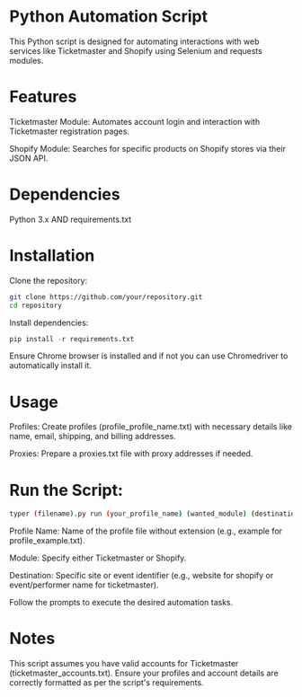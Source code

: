 # Python Automation Script

This Python script is designed for automating interactions with web services like Ticketmaster and Shopify using Selenium and requests modules.

# Features

Ticketmaster Module: Automates account login and interaction with Ticketmaster registration pages.

Shopify Module: Searches for specific products on Shopify stores via their JSON API.

# Dependencies

Python 3.x AND requirements.txt

# Installation

Clone the repository:

```bash
git clone https://github.com/your/repository.git
cd repository
```

Install dependencies:

```python
pip install -r requirements.txt
```

Ensure Chrome browser is installed and if not you can use Chromedriver to automatically install it.

# Usage

Profiles: Create profiles (profile_profile_name.txt) with necessary details like name, email, shipping, and billing addresses.

Proxies: Prepare a proxies.txt file with proxy addresses if needed.

# Run the Script:

```bash
typer (filename).py run (your_profile_name) (wanted_module) (destination)
```

Profile Name: Name of the profile file without extension (e.g., example for profile_example.txt).

Module: Specify either Ticketmaster or Shopify.

Destination: Specific site or event identifier (e.g., website for shopify or event/performer name for ticketmaster).

Follow the prompts to execute the desired automation tasks.

# Notes

This script assumes you have valid accounts for Ticketmaster (ticketmaster_accounts.txt).
Ensure your profiles and account details are correctly formatted as per the script's requirements.

